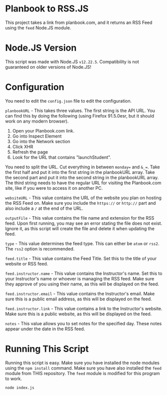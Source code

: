 # Planbook to RSS.JS
This project takes a link from planbook.com, and it returns an RSS Feed using the `feed` Node.JS module.

# Node.JS Version
This script was made with Node.JS `v12.22.5`. Compatibility is not guaranteed on older versions of Node.JS!

# Configuration
You need to edit the `config.json` file to edit the configuration. 

`planbookURL` - This takes three values. The first string is the API URL. You can find this by doing the following (using Firefox 91.5.0esr, but it should work on any modern browser).
1. Open your Planbook.com link.
2. Go into Inspect Element
3. Go into the Network section 
4. Click XHR
5. Refresh the page
6. Look for the URL that contains "launchStudent".

You need to split the URL. Cut everything in between `monday=` and `&_=`. Take the first half and put it into the first string in the planbookURL array. Take the second part and put it into the second string in the planbookURL array. The third string needs to have the regular URL for visiting the Planbook.com site, like if you were to access it on another PC.

`websiteURL` - This value contains the URL of the website you plan on hosting the RSS Feed on. Make sure you include the `https://` or `http://` part and also include a `/` at the end of the URL.

`outputFile` - This value contains the file name and extension for the RSS feed. Upon first running, you may see an error stating the file does not exist. Ignore it, as this script will create the file and delete it when updating the feed.

`type` - This value determines the feed type. This can either be `atom` or `rss2`. The `rss2` option is recommended.

`feed.title` - This value contains the Feed Title. Set this to the title of your website or RSS feed. 

`feed.instructor.name` - This value contains the Instructor's name. Set this to your Instructor's name or whoever is managing the RSS feed. Make sure they approve of you using their name, as this will be displayed on the feed.

`feed.instructor.email` - This value contains the Instructor's email. Make sure this is a public email address, as this will be displayed on the feed.

`feed.instructor.link` - This value contains a link to the Instructor's website. Make sure this is a public website, as this will be displayed on the feed.

`notes` - This value allows you to set notes for the specified day. These notes appear under the date in the RSS feed. 

# Running This Script
Running this script is easy. Make sure you have installed the node modules using the `npm install` command. Make sure you have also installed the `feed` module from THIS repository. The `feed` module is modified for this program to work.
```
node index.js
```
